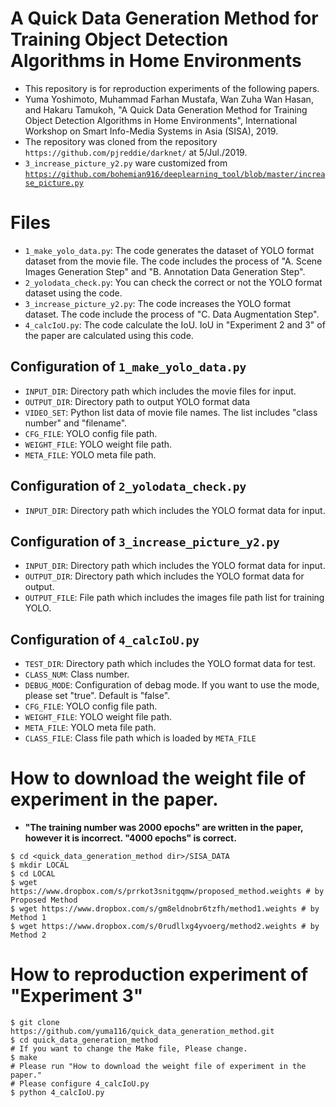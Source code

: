 
# A Quick Data Generation Method for Training Object Detection Algorithms in Home Environments
* This repository is for reproduction experiments of the following papers.
* Yuma Yoshimoto, Muhammad Farhan Mustafa, Wan Zuha Wan Hasan, and Hakaru Tamukoh, "A Quick Data Generation Method for Training Object Detection Algorithms in Home Environments", International Workshop on Smart Info-Media Systems in Asia (SISA), 2019.
* The repository was cloned from the repository `https://github.com/pjreddie/darknet/` at 5/Jul./2019.
* `3_increase_picture_y2.py` ware customized from [`https://github.com/bohemian916/deeplearning_tool/blob/master/increase_picture.py`](https://github.com/bohemian916/deeplearning_tool/blob/master/increase_picture.py)


# Files
* `1_make_yolo_data.py`: The code generates the dataset of YOLO format dataset from the movie file.
 The code includes the process of "A. Scene Images Generation Step" and "B. Annotation Data Generation Step".
* `2_yolodata_check.py`: You can check the correct or not the YOLO format dataset using the code.
* `3_increase_picture_y2.py`: The code increases the YOLO format dataset. The code include the process of "C. Data Augmentation Step".
* `4_calcIoU.py`: The code calculate the IoU. IoU in "Experiment 2 and 3" of the paper are calculated using this code.


## Configuration of `1_make_yolo_data.py`
* `INPUT_DIR`: Directory path which includes the movie files for input.
* `OUTPUT_DIR`: Directory path to output YOLO format data
* `VIDEO_SET`: Python list data of movie file names. The list includes "class number" and "filename".
* `CFG_FILE`: YOLO config file path.
* `WEIGHT_FILE`: YOLO weight file path.
* `META_FILE`: YOLO meta file path.

## Configuration of `2_yolodata_check.py`
* `INPUT_DIR`: Directory path which includes the YOLO format data for input.


## Configuration of `3_increase_picture_y2.py`
* `INPUT_DIR`: Directory path which includes the YOLO format data for input.
* `OUTPUT_DIR`: Directory path which includes the YOLO format data for output.
* `OUTPUT_FILE`: File path which includes the images file path list for training YOLO.


## Configuration of `4_calcIoU.py`
* `TEST_DIR`: Directory path which includes the YOLO format data for test.
* `CLASS_NUM`: Class number.
* `DEBUG_MODE`: Configuration of debag mode. If you want to use the mode, please set "true". Default is "false".
* `CFG_FILE`: YOLO config file path.
* `WEIGHT_FILE`: YOLO weight file path.
* `META_FILE`: YOLO meta file path.
* `CLASS_FILE`: Class file path which is loaded by `META_FILE`


# How to download the weight file of experiment in the paper.
* **"The training number was 2000 epochs" are written in the paper, however it is incorrect. "4000 epochs" is correct.**
```
$ cd <quick_data_generation_method dir>/SISA_DATA
$ mkdir LOCAL
$ cd LOCAL
$ wget https://www.dropbox.com/s/prrkot3snitgqmw/proposed_method.weights # by Proposed Method
$ wget https://www.dropbox.com/s/gm8eldnobr6tzfh/method1.weights # by Method 1
$ wget https://www.dropbox.com/s/0rudllxg4yvoerg/method2.weights # by Method 2
```


# How to reproduction experiment of "Experiment 3"
```
$ git clone https://github.com/yuma116/quick_data_generation_method.git
$ cd quick_data_generation_method
# If you want to change the Make file, Please change.
$ make
# Please run "How to download the weight file of experiment in the paper."
# Please configure 4_calcIoU.py
$ python 4_calcIoU.py
```















